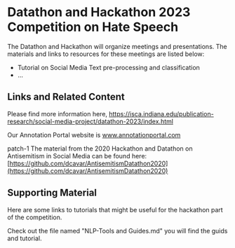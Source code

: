 # Datathon and Hackathon 2023 Competition on Hate Speech

The Datathon and Hackathon will organize meetings and presentations. The materials and links to resources for these meetings are listed below:

- Tutorial on Social Media Text pre-processing and classification
- ...



## Links and Related Content

Please find more information here, https://isca.indiana.edu/publication-research/social-media-project/datathon-2023/index.html

Our Annotation Portal website is www.annotationportal.com 

patch-1
The material from the 2020 Hackathon and Datathon on Antisemitism in Social Media can be found here: [https://github.com/dcavar/AntisemitismDatathon2020](https://github.com/dcavar/AntisemitismDatathon2020)


## Supporting Material

Here are some links to tutorials that might be useful for the hackathon part of the competition.

Check out the file named "NLP-Tools and Guides.md" you will find the guids and tutorial. 



